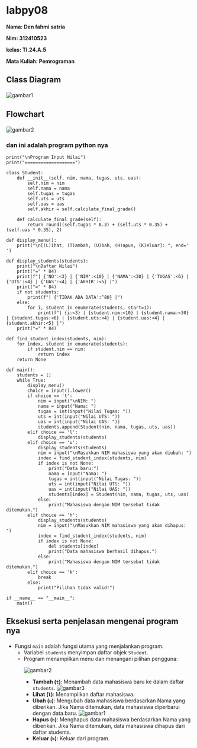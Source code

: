 # labpy08
**Nama: Den fahmi satria <p>**
**Nim: 312410523 <p>**
**kelas: TI.24.A.5 <p>**
**Mata Kuliah: Pemrograman <p>**
## Class Diagram <p>
![gambar1](D5.PNG) <p>
## Flowchart <p>
![gambar2](D1.PNG) <p>
### dan ini adalah program python nya <p>
```
print("\nProgram Input Nilai")
print("===================")

class Student:
    def __init__(self, nim, nama, tugas, uts, uas):
        self.nim = nim
        self.nama = nama
        self.tugas = tugas
        self.uts = uts
        self.uas = uas
        self.akhir = self.calculate_final_grade()

    def calculate_final_grade(self):
        return round((self.tugas * 0.3) + (self.uts * 0.35) + (self.uas * 0.35), 2)

def display_menu():
    print("\n[(L)ihat, (T)ambah, (U)bah, (H)apus, (K)eluar]: ", end=' ')

def display_students(students):
    print("\nDaftar Nilai")
    print("=" * 84)
    print(f"| {'NO':<3} | {'NIM':<10} | {'NAMA':<30} | {'TUGAS':<6} | {'UTS':<4} | {'UAS':<4} | {'AKHIR':<5} |")
    print("=" * 84)
    if not students:
        print(f"| {'TIDAK ADA DATA':^80} |")
    else:
        for i, student in enumerate(students, start=1):
            print(f"| {i:<3} | {student.nim:<10} | {student.nama:<30} | {student.tugas:<6} | {student.uts:<4} | {student.uas:<4} | {student.akhir:<5} |")
    print("=" * 84)

def find_student_index(students, nim):
    for index, student in enumerate(students):
        if student.nim == nim:
            return index
    return None

def main():
    students = []
    while True:
        display_menu()
        choice = input().lower()
        if choice == 't':
            nim = input("\nNIM: ")
            nama = input("Nama: ")
            tugas = int(input("Nilai Tugas: "))
            uts = int(input("Nilai UTS: "))
            uas = int(input("Nilai UAS: "))
            students.append(Student(nim, nama, tugas, uts, uas))
        elif choice == 'l':
            display_students(students)
        elif choice == 'u':
            display_students(students)
            nim = input("\nMasukkan NIM mahasiswa yang akan diubah: ")
            index = find_student_index(students, nim)
            if index is not None:
                print("Data baru:")
                nama = input("Nama: ")
                tugas = int(input("Nilai Tugas: "))
                uts = int(input("Nilai UTS: "))
                uas = int(input("Nilai UAS: "))
                students[index] = Student(nim, nama, tugas, uts, uas)
            else:
                print("Mahasiswa dengan NIM tersebut tidak ditemukan.")
        elif choice == 'h':
            display_students(students)
            nim = input("\nMasukkan NIM mahasiswa yang akan dihapus: ")
            index = find_student_index(students, nim)
            if index is not None:
                del students[index]
                print("Data mahasiswa berhasil dihapus.")
            else:
                print("Mahasiswa dengan NIM tersebut tidak ditemukan.")
        elif choice == 'k':
            break
        else:
            print("Pilihan tidak valid!")

if __name__ == "__main__":
    main()
```
## Eksekusi serta penjelasan mengenai program nya <p>
 - Fungsi ```main``` adalah fungsi utama yang menjalankan program.
   - Variabel ```students``` menyimpan daftar objek ```Student```.
   - Program menampilkan menu dan menangani pilihan pengguna: <p>
     ![gambar2](D2.PNG) <p> 
     - **Tambah (```t```)**: Menambah data mahasiswa baru ke dalam daftar ```students```.
     ![gambar3](D3.PNG) 
     - **Lihat (```l```)**: Menampilkan daftar mahasiswa.
     - **Ubah (```u```)**: Mengubah data mahasiswa berdasarkan Nama yang diberikan. Jika Nama ditemukan, data mahasiswa diperbarui dengan data baru.
     ![gambar1](D4.PNG) 
     - **Hapus (```h```)**: Menghapus data mahasiswa berdasarkan Nama yang diberikan. Jika Nama ditemukan, data mahasiswa dihapus dari daftar students.
     - **Keluar (```k```)**: Keluar dari program.
